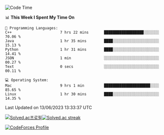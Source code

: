 
<!--START_SECTION:waka-->
![Code Time](http://img.shields.io/badge/Code%20Time-2%2C741%20hrs%2023%20mins-blue)

📊 **This Week I Spent My Time On** 

```text
💬 Programming Languages: 
C++                      7 hrs 22 mins       ██████████████████░░░░░░░   70.06 % 
Java                     1 hr 35 mins        ████░░░░░░░░░░░░░░░░░░░░░   15.13 % 
Python                   1 hr 31 mins        ████░░░░░░░░░░░░░░░░░░░░░   14.41 % 
JSON                     1 min               ░░░░░░░░░░░░░░░░░░░░░░░░░   00.27 % 
Text                     0 secs              ░░░░░░░░░░░░░░░░░░░░░░░░░   00.11 % 

💻 Operating System: 
Mac                      9 hrs 1 min         █████████████████████░░░░   85.65 % 
Linux                    1 hr 30 mins        ████░░░░░░░░░░░░░░░░░░░░░   14.35 % 
```


 Last Updated on 13/06/2023 13:33:37 UTC
<!--END_SECTION:waka-->


[![Solved.ac프로필](http://mazassumnida.wtf/api/generate_badge?boj=hckim96)](https://solved.ac/hckim96)[![Solved.ac streak](http://mazandi.herokuapp.com/api?handle=hckim96&theme=dark)](https://solved.ac/hckim96)


[![CodeForces Profile](https://cf.leed.at?id=hckim96)](https://codeforces.com/profile/hckim96)

